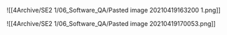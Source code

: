 ![[4Archive/SE2 1/06_Software_QA/Pasted image 20210419163200 1.png]]

![[4Archive/SE2 1/06_Software_QA/Pasted image 20210419170053.png]]